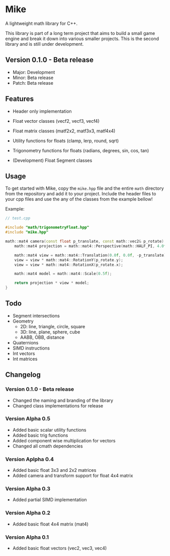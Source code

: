 # Mike
A lightweight math library for C++.

This library is part of a long term project that aims to build a small game engine and break it down into various smaller projects.
This is the second library and is still under development.

## Version 0.1.0 - Beta release
- Major: Development
- Minor: Beta release
- Patch: Beta release

## Features
- Header only implementation
- Float vector classes (vecf2, vecf3, vecf4)
- Float matrix classes (matf2x2, matf3x3, matf4x4)
- Utility functions for floats (clamp, lerp, round, sqrt)
- Trigonometry functions for floats (radians, degrees, sin, cos, tan)

- (Development) Float Segment classes

## Usage
To get started with Mike, copy the `mike.hpp` file and the entire `math` directory from the repository and add it to your project.
Include the header files to your cpp files and use the any of the classes from the example bellow!

Example:
```C++
// test.cpp

#include "math/trigonometryFloat.hpp"
#include "mike.hpp"

math::mat4 camera(const float p_translate, const math::vec2& p_rotate) {
    math::mat4 projection = math::mat4::Perspective(math::HALF_PI, 4.0f / 3.0f, 1.0f, 100.0f);

    math::mat4 view = math::mat4::Translation(0.0f, 0.0f, -p_translate);
    view = view * math::mat4::RotationY(p_rotate.y);
    view = view * math::mat4::RotationX(p_rotate.x);

    math::mat4 model = math::mat4::Scale(0.5f);

    return projection * view * model;
}
```

## Todo
- Segment intersections
- Geometry
  - 2D: line, triangle, circle, square
  - 3D: line, plane, sphere, cube
  - AABB, OBB, distance
- Quaternions
- SIMD instructions
- Int vectors
- Int matrices

## Changelog

### Version 0.1.0 - Beta release
- Changed the naming and branding of the library
- Changed class implementations for release

### Version Alpha 0.5
- Added basic scalar utility functions
- Added basic trig functions
- Added component wise multiplication for vectors
- Changed all cmath dependencies

### Version Aplpha 0.4
- Added basic float 3x3 and 2x2 matrices
- Added camera and transform support for float 4x4 matrix

### Version Alpha 0.3
- Added partial SIMD implementation

### Version Alpha 0.2
- Added basic float 4x4 matrix (mat4)

### Version Alpha 0.1
- Added basic float vectors (vec2, vec3, vec4)
